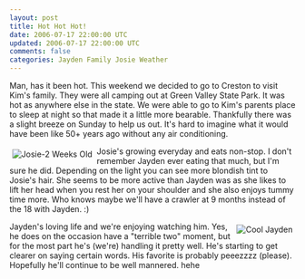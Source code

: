 ```yaml
---           
layout: post
title: Hot Hot Hot!
date: 2006-07-17 22:00:00 UTC
updated: 2006-07-17 22:00:00 UTC
comments: false
categories: Jayden Family Josie Weather
---
```

Man, has it been hot. This weekend we decided to go to Creston to visit Kim's family. They were all camping out at Green Valley State Park. It was hot as anywhere else in the state. We were able to go to Kim's parents place to sleep at night so that made it a little more bearable. Thankfully there was a slight breeze on Sunday to help us out. It's hard to imagine what it would have been like 50+ years ago without any air conditioning.

[<img src="http://static.flickr.com/76/187814684_3ccd81cee0_t.jpg" alt="Josie-2 Weeks Old" title="Josie-2 Weeks Old" align="left" style="padding:5px" />](http://www.flickr.com/photos/kevinminnis/187814684/)Josie's growing everyday and eats non-stop. I don't remember Jayden ever eating that much, but I'm sure he did. Depending on the light you can see more blondish tint to Josie's hair. She seems to be more active than Jayden was as she likes to lift her head when you rest her on your shoulder and she also enjoys tummy time more. Who knows maybe we'll have a crawler at 9 months instead of the 18 with Jayden. :)

<a href='http://www.flickr.com/photos/kevinminnis/187808571/'><img src='http://static.flickr.com/55/187808571_5b58c124df_t.jpg' alt='Cool Jayden' title='Cool Jayden' align="right" style="padding:5px"/></a>Jayden's loving life and we're enjoying watching him. Yes, he does on the occasion have a "terrible two" moment, but for the most part he's (we're) handling it pretty well. He's starting to get clearer on saying certain words. His favorite is probably peeezzzz (please). Hopefully he'll continue to be well mannered. hehe
